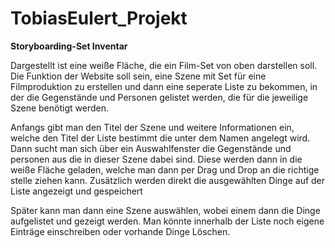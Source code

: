 # TobiasEulert_Projekt

**Storyboarding-Set Inventar**

Dargestellt ist eine weiße Fläche, die ein Film-Set von oben darstellen soll.
Die Funktion der Website soll sein, eine Szene mit Set für eine Filmproduktion zu erstellen und dann eine seperate Liste zu bekommen, in der die Gegenstände und Personen gelistet werden, die für die jeweilige Szene benötigt werden.

Anfangs gibt man den Titel der Szene und weitere Informationen ein, welche den Titel der Liste bestimmt die unter dem Namen angelegt wird.
Dann sucht man sich über ein Auswahlfenster die Gegenstände und personen aus die in dieser Szene dabei sind.
Diese werden dann in die weiße Fläche geladen, welche man dann per Drag und Drop an die richtige stelle ziehen kann. Zusätzlich werden direkt die ausgewählten Dinge auf der Liste angezeigt und gespeichert

Später kann man dann eine Szene auswählen, wobei einem dann die Dinge aufgelistet und gezeigt werden.
Man könnte innerhalb der Liste noch eigene Einträge einschreiben oder vorhande Dinge Löschen.
